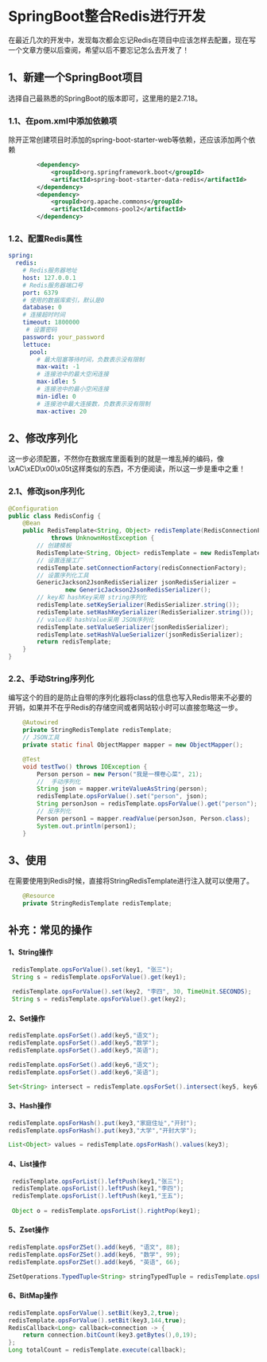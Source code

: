 # SpringBoot整合Redis进行开发

在最近几次的开发中，发现每次都会忘记Redis在项目中应该怎样去配置，现在写一个文章方便以后查阅，希望以后不要忘记怎么去开发了！

## 1、新建一个SpringBoot项目

选择自己最熟悉的SpringBoot的版本即可，这里用的是2.7.18。

### 1.1、在pom.xml中添加依赖项

除开正常创建项目时添加的spring-boot-starter-web等依赖，还应该添加两个依赖

```xml
        <dependency>
            <groupId>org.springframework.boot</groupId>
            <artifactId>spring-boot-starter-data-redis</artifactId>
        </dependency>
        <dependency>
            <groupId>org.apache.commons</groupId>
            <artifactId>commons-pool2</artifactId> 
        </dependency>
```

### 1.2、配置Redis属性

```yaml
spring:
  redis:
    # Redis服务器地址
    host: 127.0.0.1
    # Redis服务器端口号
    port: 6379
    # 使用的数据库索引，默认是0
    database: 0
    # 连接超时时间
    timeout: 1800000
     # 设置密码
    password: your_password
    lettuce:
      pool:
        # 最大阻塞等待时间，负数表示没有限制
        max-wait: -1
        # 连接池中的最大空闲连接
        max-idle: 5
        # 连接池中的最小空闲连接
        min-idle: 0
        # 连接池中最大连接数，负数表示没有限制
        max-active: 20
```

## 2、修改序列化

这一步必须配置，不然你在数据库里面看到的就是一堆乱掉的编码，像\xAC\xED\x00\x05t这样类似的东西，不方便阅读，所以这一步是重中之重！

### 2.1、修改json序列化

```java
@Configuration
public class RedisConfig {
    @Bean
    public RedisTemplate<String, Object> redisTemplate(RedisConnectionFactory redisConnectionFactory)
            throws UnknownHostException {
        // 创建模板
        RedisTemplate<String, Object> redisTemplate = new RedisTemplate<>();
        // 设置连接工厂
        redisTemplate.setConnectionFactory(redisConnectionFactory);
        // 设置序列化工具
        GenericJackson2JsonRedisSerializer jsonRedisSerializer =
                new GenericJackson2JsonRedisSerializer();
        // key和 hashKey采用 string序列化
        redisTemplate.setKeySerializer(RedisSerializer.string());
        redisTemplate.setHashKeySerializer(RedisSerializer.string());
        // value和 hashValue采用 JSON序列化
        redisTemplate.setValueSerializer(jsonRedisSerializer);
        redisTemplate.setHashValueSerializer(jsonRedisSerializer);
        return redisTemplate;
    }
}
```

### 2.2、手动String序列化

编写这个的目的是防止自带的序列化器将class的信息也写入Redis带来不必要的开销，如果并不在乎Redis的存储空间或者网站较小时可以直接忽略这一步。

```java
    @Autowired
    private StringRedisTemplate redisTemplate;
    // JSON工具
    private static final ObjectMapper mapper = new ObjectMapper();

    @Test
    void testTwo() throws IOException {
        Person person = new Person("我是一棵卷心菜", 21);
        //  手动序列化
        String json = mapper.writeValueAsString(person);
        redisTemplate.opsForValue().set("person", json);
        String personJson = redisTemplate.opsForValue().get("person");
        // 反序列化
        Person person1 = mapper.readValue(personJson, Person.class);
        System.out.println(person1);
    }
```



## 3、使用

在需要使用到Redis时候，直接将StringRedisTemplate进行注入就可以使用了。

```java
    @Resource
    private StringRedisTemplate redisTemplate;
```

## 补充：常见的操作

#### 1、String操作

```java
 redisTemplate.opsForValue().set(key1, "张三");
 String s = redisTemplate.opsForValue().get(key1);
 
 redisTemplate.opsForValue().set(key2, "李四", 30, TimeUnit.SECONDS);
 String s = redisTemplate.opsForValue().get(key2);
```

#### 2、Set操作

```java
redisTemplate.opsForSet().add(key5,"语文");
redisTemplate.opsForSet().add(key5,"数学");
redisTemplate.opsForSet().add(key5,"英语");

redisTemplate.opsForSet().add(key6,"语文");
redisTemplate.opsForSet().add(key6,"英语");

Set<String> intersect = redisTemplate.opsForSet().intersect(key5, key6);
```

#### 3、Hash操作

```java
redisTemplate.opsForHash().put(key3,"家庭住址","开封");
redisTemplate.opsForHash().put(key3,"大学","开封大学");

List<Object> values = redisTemplate.opsForHash().values(key3);
```

#### 4、List操作

```java
 redisTemplate.opsForList().leftPush(key1,"张三");
 redisTemplate.opsForList().leftPush(key1,"李四");
 redisTemplate.opsForList().leftPush(key1,"王五");
        
 Object o = redisTemplate.opsForList().rightPop(key1);
```

#### 5、Zset操作

```java
redisTemplate.opsForZSet().add(key6, "语文", 88);
redisTemplate.opsForZSet().add(key6, "数学", 99);
redisTemplate.opsForZSet().add(key6, "英语", 66);

ZSetOperations.TypedTuple<String> stringTypedTuple = redisTemplate.opsForZSet().popMax(key6);
```

#### 6、BitMap操作

```java
redisTemplate.opsForValue().setBit(key3,2,true);
redisTemplate.opsForValue().setBit(key3,144,true);
RedisCallback<Long> callback=connection -> {
	return connection.bitCount(key3.getBytes(),0,19);
};
Long totalCount = redisTemplate.execute(callback);
```

